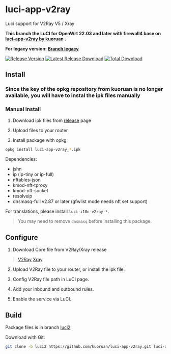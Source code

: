 # luci-app-v2ray

Luci support for V2Ray V5 / Xray

**This branch the LuCI for OpenWrt 22.03 and later with firewall4 base on [luci-app-v2ray by kuoruan](https://github.com/kuoruan/luci-app-v2ray/tree/master) .**

**For legacy version: [Branch legacy](https://github.com/kuoruan/luci-app-v2ray/tree/legacy)**

[![Release Version](https://img.shields.io/github/release/kuoruan/luci-app-v2ray.svg)](https://github.com/kuoruan/luci-app-v2ray/releases/latest) [![Latest Release Download](https://img.shields.io/github/downloads/kuoruan/luci-app-v2ray/latest/total.svg)](https://github.com/kuoruan/luci-app-v2ray/releases/latest) [![Total Download](https://img.shields.io/github/downloads/kuoruan/luci-app-v2ray/total.svg)](https://github.com/kuoruan/luci-app-v2ray/releases)

## Install

### Since the key of the opkg repository from kuoruan is no longer available, you will have to instal the ipk files manually


### Manual install

1. Download ipk files from [release](https://github.com/kuoruan/luci-app-v2ray/releases) page

2. Upload files to your router

3. Install package with opkg:

```sh
opkg install luci-app-v2ray_*.ipk
```

Dependencies:

- jshn
- ip (ip-tiny or ip-full)
- nftables-json
- kmod-nft-tproxy
- kmod-nft-socket
- resolveip
- dnsmasq-full v2.87 or later (gfwlist mode needs nft set support)

For translations, please install ```luci-i18n-v2ray-*```.

> You may need to remove ```dnsmasq``` before installing this package.

## Configure

1. Download Core file from V2Ray/Xray release
> [V2Ray](https://github.com/v2fly/v2ray-core/releases)
> [Xray](https://github.com/xtls/xray-core/releases).

2. Upload V2Ray file to your router, or install the ipk file.

3. Config V2Ray file path in LuCI page.

4. Add your inbound and outbound rules.

5. Enable the service via LuCI.

## Build

Package files is in branch [luci2](https://github.com/kuoruan/luci-app-v2ray/tree/luci2)

Download with Git:

```sh
git clone -b luci2 https://github.com/kuoruan/luci-app-v2ray.git luci-app-v2ray
```
